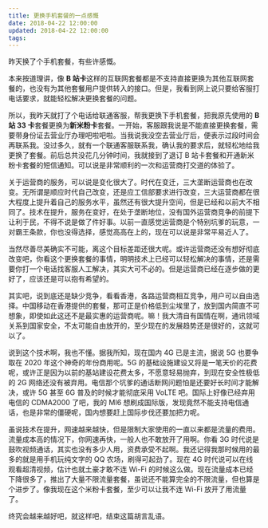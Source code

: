 ```yaml
---
title: 更换手机套餐的一点感慨
date: 2018-04-22 12:00:00
updated: 2018-04-22 12:00:00
tags:
---
```


昨天换了个手机套餐，有些许感慨。

<!--more-->

本来按道理讲，像 **B 站卡**这样的互联网套餐都是不支持直接更换为其他互联网套餐的，也没有为其他套餐用户提供转入的接口。但是，我看到网上说只要给客服打电话要求，就能轻松解决更换套餐的问题。

所以，我昨天就打了个电话给联通客服，帮我更换下手机套餐，把我原先使用的 **B 站 33 卡**套餐更换为**新米粉卡**套餐。一开始，客服跟我说是不能直接更换套餐，需要带身份证去营业厅办理吧啦吧啦。当我说我没空去营业厅后，便表示过段时间会再联系我。没过多久，就有一个联通客服联系我，确认我的要求后，就轻松地给我更换了套餐。前后总共没花几分钟时间，我就接到了退订 B 站卡套餐和开通新米粉卡套餐的短信通知。可以说是非常顺利的一次和运营商打交道的体验了。

关于运营商的服务，可以说是变化很大了。时代在变迁，三大垄断运营商也在改变。无所谓是顺应时代自己改变，还是应工信部要求进行改变，三大运营商都在很大程度上提升着自己的服务水平，虽然还有很大提升空间，但是已经和以前大不相同了。技术在提升，服务在变好，在处于垄断地位，没有国外运营商竞争的前提下让利于民，不得不说是做了件好事。以前一直感觉运营商是个特别坑爹的玩意，一对霸王条款，你也没得选择，感觉高高在上的，现在可以说是非常平易近人了。

当然尽善尽美确实不可能，离这个目标差距还很大呢。或许运营商还没有想好彻底改变吧，你看这个更换套餐的事情，明明技术上已经可以轻松解决的事情，还是需要你打一个电话找客服人工解决，其实大可不必的。但是运营商已经在逐步做的更好了，应该还是可以抱有希望的。

其实吧，说到底还是缺少竞争，看看香港，各路运营商相互竞争，用户可以自由选择。中国移动在香港提供的套餐，那可正是价格低到尘埃里了，放到国内简直不可想象，即使如此这还不是最实惠的运营商呢。嘛！我大清自有国情在啊，通讯领域关系到国家安全，不太可能自由放开的，至少现在的发展趋势还是很好的，这就可以了。

说到这个技术啊，我也不懂。据我所知，现在国内 4G 已是主流，据说 5G 也要争取在 2020 年这个神奇的年份商用呢。5G 的基础设施建设又将是一笔天价的花费呢，或许正是因为以前的基站建设花费太多，不愿意轻易抛弃，到现在安全性极低的 2G 网络还没有被弃用。电信那个坑爹的通话断网问题怕是还要好长时间才能解决，或许 5G 甚至 6G 普及的时候才能彻底采用 VoLTE 吧。国际上好像已经弃用电信的 CDMA2000 了吧，我的 MI6 想刷成国际版，发现竟然不能支持电信通话，也是非常的僵硬呢，国内想要赶上国际步伐还要加把力呢。

虽说技术在提升，网速越来越快，但是限制大家使用的一直以来都是流量的费用。流量成本高的情况下，你网速再快，一般人也不敢放开了用啊。你看 3G 时代说是鼓吹视频通话，其实也没有多少人用，资费承受不起啊。我还记得我那时候用的最多的就是用手机玩纯文字的 QQ 农场，刷得可起劲了。现在 4G 时代说可以在线观看超清视频，估计也就土豪才敢不连 Wi-Fi 的时候这么做。现在流量成本已经下降很多了，推出了大量不限流量套餐，虽说还不能算完全的不限流量，但也算是个进步了。像我现在这个米粉卡套餐，至少可以让我不连 Wi-Fi 放开了用流量了。

终究会越来越好吧，就这样吧，结束这篇胡言乱语。
